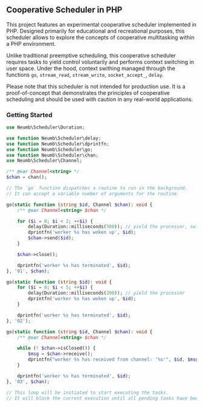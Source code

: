 ## Cooperative Scheduler in PHP
This project features an experimental cooperative scheduler implemented in PHP. Designed primarily for educational and recreational purposes, this scheduler allows to explore the concepts of cooperative multitasking within a PHP environment.

Unlike traditional preemptive scheduling, this cooperative scheduler requires tasks to yield control voluntarily and performs context switching in user space.
Under the hood, context swithing managed through the functions `go`, `stream_read`, `stream_write`, `socket_accept_`, `delay`.

Please note that this scheduler is not intended for production use. It is a proof-of-concept that demonstrates the principles of cooperative scheduling and should be used with caution in any real-world applications.

### Getting Started
```php
use Neumb\Scheduler\Duration;

use function Neumb\Scheduler\delay;
use function Neumb\Scheduler\dprintfn;
use function Neumb\Scheduler\go;
use function Neumb\Scheduler\chan;
use Neumb\Scheduler\Channel;

/** @var Channel<string> */
$chan = chan();

// The `go` function dispatches a routine to run in the background.
// It can accept a variable number of arguments for the routine.

go(static function (string $id, Channel $chan): void {
    /** @var Channel<string> $chan */

    for ($i = 0; $i < 2; ++$i) {
        delay(Duration::milliseconds(500)); // yield the processor, switches to another routine
        dprintfn('worker %s has woken up', $id);
        $chan->send($id);
    }

    $chan->close();

    dprintfn('worker %s has terminated', $id);
}, '01', $chan);

go(static function (string $id): void {
    for ($i = 0; $i < 5; ++$i) {
        delay(Duration::milliseconds(200)); // yield the processor
        dprintfn('worker %s has woken up', $id);
    }

    dprintfn('worker %s has terminated', $id);
}, '02');

go(static function (string $id, Channel $chan): void {
    /** @var Channel<string> $chan */

    while (! $chan->isClosed()) {
        $msg = $chan->receive();
        dprintfn("worker %s has received from channel: '%s'", $id, $msg);
    }

    dprintfn('worker %s has terminated', $id);
}, '03', $chan);

// This loop will be initiated to start executing the tasks.
// It will block the current execution until all pending tasks have been completed.
```
